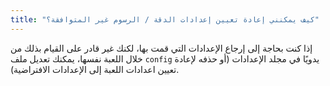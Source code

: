 ```yaml
---
title: "كيف يمكنني إعادة تعيين إعدادات الدقة / الرسوم غير المتوافقة؟"
---
```


إذا كنت بحاجة إلى إرجاع الإعدادات التي قمت بها، لكنك غير قادر على القيام بذلك من خلال اللعبة نفسها، يمكنك تعديل ملف `config` يدويًا في مجلد الإعدادات (أو حذفه لإعادة تعيين اعدادات اللعبة إلى الإعدادات الافتراضية).
